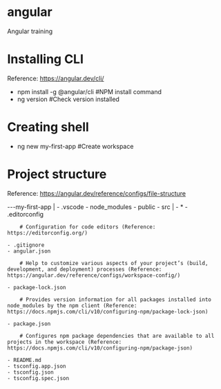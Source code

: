 # angular
Angular training

# Installing CLI
Reference: https://angular.dev/cli/

- npm install -g @angular/cli   #NPM install command
- ng version    #Check version installed

# Creating shell
- ng new my-first-app    #Create workspace

# Project structure
Reference: https://angular.dev/reference/configs/file-structure

---my-first-app
    |
    - .vscode
    - node_modules
    - public
    - src
        |
        - *
    - .editorconfig         

        # Configuration for code editors (Reference: https://editorconfig.org/)

    - .gitignore
    - angular.json          
        
        # Help to customize various aspects of your project’s (build, development, and deployment) processes (Reference: https://angular.dev/reference/configs/workspace-config/)

    - package-lock.json

        # Provides version information for all packages installed into node_modules by the npm client (Reference: https://docs.npmjs.com/cli/v10/configuring-npm/package-lock-json)

    - package.json

        # Configures npm package dependencies that are available to all projects in the workspace (Reference: https://docs.npmjs.com/cli/v10/configuring-npm/package-json)

    - README.md
    - tsconfig.app.json
    - tsconfig.json
    - tsconfig.spec.json